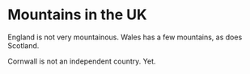 # Mountains in the UK

England is not very mountainous. Wales has a few mountains, as does Scotland.

Cornwall is not an independent country. Yet.
